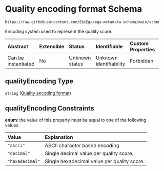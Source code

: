 # Quality encoding format Schema

```txt
https://raw.githubusercontent.com/EbiEga/ega-metadata-schema/main/schemas/EGA.common-definitions.json#/definitions/fileObject/properties/sequenceQualityDetails/properties/qualityEncoding
```

Encoding system used to represent the quality score.

| Abstract            | Extensible | Status         | Identifiable            | Custom Properties | Additional Properties | Access Restrictions | Defined In                                                                                           |
| :------------------ | :--------- | :------------- | :---------------------- | :---------------- | :-------------------- | :------------------ | :--------------------------------------------------------------------------------------------------- |
| Can be instantiated | No         | Unknown status | Unknown identifiability | Forbidden         | Allowed               | none                | [EGA.common-definitions.json\*](../../../schemas/EGA.common-definitions.json "open original schema") |

## qualityEncoding Type

`string` ([Quality encoding format](ega-4-definitions-ega-file-object-properties-sequence-quality-details-properties-quality-encoding-format.md))

## qualityEncoding Constraints

**enum**: the value of this property must be equal to one of the following values:

| Value           | Explanation                                 |
| :-------------- | :------------------------------------------ |
| `"ascii"`       | ASCII character based encoding.             |
| `"decimal"`     | Single decimal value per quality score.     |
| `"hexadecimal"` | Single hexadecimal value per quality score. |

